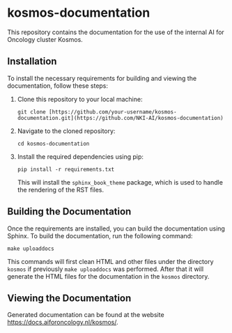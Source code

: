 # kosmos-documentation

This repository contains the documentation for the use of the internal AI for Oncology cluster Kosmos.

## Installation

To install the necessary requirements for building and viewing the documentation, follow these steps:

1. Clone this repository to your local machine:

   ```shell
   git clone [https://github.com/your-username/kosmos-documentation.git](https://github.com/NKI-AI/kosmos-documentation)
   ```

2. Navigate to the cloned repository:

   ```shell
   cd kosmos-documentation
   ```

3. Install the required dependencies using pip:

   ```shell
   pip install -r requirements.txt
   ```

   This will install the `sphinx_book_theme` package, which is used to handle the rendering of the RST files.

## Building the Documentation

Once the requirements are installed, you can build the documentation using Sphinx. To build the documentation, run the following command:

```shell
make uploaddocs
```

This commands will first clean HTML and other files under the directory `kosmos` if previously `make uploaddocs` was performed. After that it will generate the HTML files for the documentation in the `kosmos` directory.

## Viewing the Documentation

Generated documentation can be found at the website https://docs.aiforoncology.nl/kosmos/.
